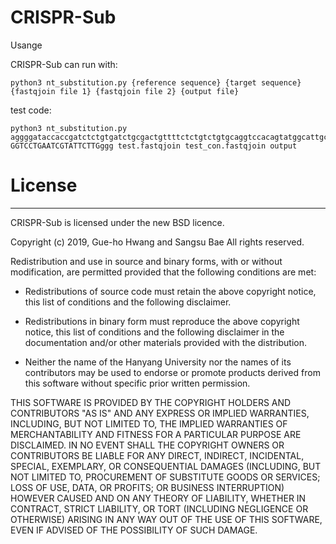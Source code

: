 # CRISPR-Sub

Usange

CRISPR-Sub can run with:

    python3 nt_substitution.py {reference sequence} {target sequence} {fastqjoin file 1} {fastqjoin file 2} {output file}

test code:

    python3 nt_substitution.py aggggataccaccgatctctgtgatctgcgactgttttctctgtctgtgcaggtccacagtatggcattgcccgtgaagatgtggtcctgaatcgtattcttggggaaggcttttttggggaggtctatgaaggtgtctacacaaatcatgtgagttctaggatcttcccttacactcctcttccacatgtctgtagggtgagacagagctcgaa GGTCCTGAATCGTATTCTTGggg test.fastqjoin test_con.fastqjoin output

# License
-------
CRISPR-Sub is licensed under the new BSD licence.

Copyright (c) 2019, Gue-ho Hwang and Sangsu Bae
All rights reserved.

Redistribution and use in source and binary forms, with or without modification,
are permitted provided that the following conditions are met:

* Redistributions of source code must retain the above copyright notice, this
  list of conditions and the following disclaimer.

* Redistributions in binary form must reproduce the above copyright notice, this
  list of conditions and the following disclaimer in the documentation and/or
  other materials provided with the distribution.

* Neither the name of the Hanyang University nor the names of its
  contributors may be used to endorse or promote products derived from
  this software without specific prior written permission.

THIS SOFTWARE IS PROVIDED BY THE COPYRIGHT HOLDERS AND CONTRIBUTORS "AS IS" AND
ANY EXPRESS OR IMPLIED WARRANTIES, INCLUDING, BUT NOT LIMITED TO, THE IMPLIED
WARRANTIES OF MERCHANTABILITY AND FITNESS FOR A PARTICULAR PURPOSE ARE
DISCLAIMED. IN NO EVENT SHALL THE COPYRIGHT OWNERS OR CONTRIBUTORS BE LIABLE FOR
ANY DIRECT, INDIRECT, INCIDENTAL, SPECIAL, EXEMPLARY, OR CONSEQUENTIAL DAMAGES
(INCLUDING, BUT NOT LIMITED TO, PROCUREMENT OF SUBSTITUTE GOODS OR SERVICES;
LOSS OF USE, DATA, OR PROFITS; OR BUSINESS INTERRUPTION) HOWEVER CAUSED AND ON
ANY THEORY OF LIABILITY, WHETHER IN CONTRACT, STRICT LIABILITY, OR TORT
(INCLUDING NEGLIGENCE OR OTHERWISE) ARISING IN ANY WAY OUT OF THE USE OF THIS
SOFTWARE, EVEN IF ADVISED OF THE POSSIBILITY OF SUCH DAMAGE.
